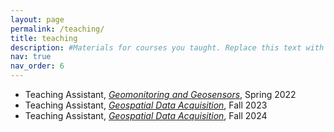 ```yaml
---
layout: page
permalink: /teaching/
title: teaching
description: #Materials for courses you taught. Replace this text with your description.
nav: true
nav_order: 6
---
```


- Teaching Assistant, [*Geomonitoring and Geosensors*](https://www.vorlesungen.ethz.ch/Vorlesungsverzeichnis/lerneinheit.view?semkez=2022S&ansicht=ALLE&lerneinheitId=157367&lang=en), Spring 2022
- Teaching Assistant, [*Geospatial Data Acquisition*](https://www.vorlesungen.ethz.ch/Vorlesungsverzeichnis/lerneinheit.view?semkez=2023W&ansicht=ALLE&lerneinheitId=173582&lang=en), Fall 2023
- Teaching Assistant, [*Geospatial Data Acquisition*](https://www.vorlesungen.ethz.ch/Vorlesungsverzeichnis/lerneinheit.view?semkez=2024W&ansicht=ALLE&lerneinheitId=183367&lang=en), Fall 2024

<!--
For now, this page is assumed to be a static description of your courses. You can convert it to a collection similar to `_projects/` so that you can have a dedicated page for each course.

Organize your courses by years, topics, or universities, however you like!
-->